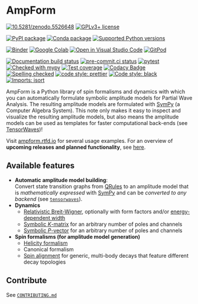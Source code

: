 # AmpForm

[![10.5281/zenodo.5526648](https://zenodo.org/badge/doi/10.5281/zenodo.5526648.svg)](https://doi.org/10.5281/zenodo.5526648)
[![GPLv3+ license](https://img.shields.io/badge/License-GPLv3+-blue.svg)](https://www.gnu.org/licenses/gpl-3.0-standalone.html)

[![PyPI package](https://badge.fury.io/py/ampform.svg)](https://pypi.org/project/ampform)
[![Conda package](https://anaconda.org/conda-forge/ampform/badges/version.svg)](https://anaconda.org/conda-forge/ampform)
[![Supported Python versions](https://img.shields.io/pypi/pyversions/ampform)](https://pypi.org/project/ampform)

[![Binder](https://static.mybinder.org/badge_logo.svg)](https://mybinder.org/v2/gh/ComPWA/ampform/stable?filepath=docs/usage)
[![Google Colab](https://colab.research.google.com/assets/colab-badge.svg)](https://colab.research.google.com/github/ComPWA/ampform/blob/stable)
[![Open in Visual Studio Code](https://open.vscode.dev/badges/open-in-vscode.svg)](https://open.vscode.dev/ComPWA/ampform)
[![GitPod](https://img.shields.io/badge/Gitpod-ready--to--code-blue?logo=gitpod)](https://gitpod.io/#https://github.com/ComPWA/ampform)

[![Documentation build status](https://readthedocs.org/projects/ampform/badge/?version=latest)](https://ampform.readthedocs.io)
[![pre-commit.ci status](https://results.pre-commit.ci/badge/github/ComPWA/ampform/main.svg)](https://results.pre-commit.ci/latest/github/ComPWA/ampform/main)
[![pytest](https://github.com/ComPWA/ampform/workflows/pytest/badge.svg)](https://github.com/ComPWA/ampform/actions?query=branch%3Amain+workflow%3Apytest)
[![Checked with mypy](http://www.mypy-lang.org/static/mypy_badge.svg)](https://mypy.readthedocs.io)
[![Test coverage](https://codecov.io/gh/ComPWA/ampform/branch/main/graph/badge.svg)](https://codecov.io/gh/ComPWA/ampform)
[![Codacy Badge](https://api.codacy.com/project/badge/Grade/70fc5fb0f3954a9d82d142efeff4df31)](https://www.codacy.com/gh/ComPWA/ampform)
[![Spelling checked](https://img.shields.io/badge/cspell-checked-brightgreen.svg)](https://github.com/streetsidesoftware/cspell/tree/master/packages/cspell)
[![code style: prettier](https://img.shields.io/badge/code_style-prettier-ff69b4.svg?style=flat-square)](https://github.com/prettier/prettier)
[![Code style: black](https://img.shields.io/badge/code%20style-black-000000.svg)](https://github.com/psf/black)
[![Imports: isort](https://img.shields.io/badge/%20imports-isort-%231674b1?style=flat&labelColor=ef8336)](https://pycqa.github.io/isort)

AmpForm is a Python library of spin formalisms and dynamics with which you can
automatically formulate symbolic amplitude models for Partial Wave Analysis.
The resulting amplitude models are formulated with
[SymPy](https://www.sympy.org/en/index.html) (a Computer Algebra System). This
note only makes it easy to inspect and visualize the resulting amplitude
models, but also means the amplitude models can be used as templates for faster
computational back-ends (see
[TensorWaves](https://github.com/ComPWA/tensorwaves))!

Visit [ampform.rtfd.io](https://ampform.readthedocs.io) for several usage
examples. For an overview of **upcoming releases and planned functionality**,
see
[here](https://github.com/ComPWA/ampform/milestones?direction=asc&sort=title&state=open).

## Available features

- **Automatic amplitude model building**:<br /> Convert state transition graphs
  from [QRules](https://github.com/ComPWA/qrules) to an amplitude model that is
  _mathematically expressed_ with [SymPy](https://docs.sympy.org) and can be
  _converted to any backend_ (see
  [`tensorwaves`](https://tensorwaves.rtfd.io)).
- **Dynamics**
  - [Relativistic Breit-Wigner](https://ampform.readthedocs.io/en/stable/api/ampform.dynamics.html#ampform.dynamics.relativistic_breit_wigner_with_ff),
    optionally with form factors and/or
    [energy-dependent width](https://ampform.readthedocs.io/en/stable/api/ampform.dynamics.html#ampform.dynamics.EnergyDependentWidth)
  - [Symbolic _K_-matrix](https://ampform.readthedocs.io/en/stable/usage/dynamics/k-matrix.html#non-relativistic-k-matrix)
    for an arbitrary number of poles and channels
  - [Symbolic _P_-vector](https://ampform.readthedocs.io/en/stable/usage/dynamics/k-matrix.html#p-vector)
    for an arbitrary number of poles and channels
- **Spin formalisms (for amplitude model generation)**
  - [Helicity formalism](https://ampform.readthedocs.io/en/stable/usage/helicity/formalism.html)
  - Canonical formalism
  - [Spin alignment](https://ampform.readthedocs.io/en/stable/usage/helicity/spin-alignment.html)
    for generic, multi-body decays that feature different decay topologies

## Contribute

See [`CONTRIBUTING.md`](./CONTRIBUTING.md)
